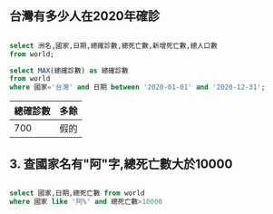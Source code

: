 ##  台灣有多少人在2020年確診
```sql

select 洲名,國家,日期,總確診數,總死亡數,新增死亡數,總人口數
from world;

select MAX(總確診數) as 總確診數
from world
where 國家='台灣' and 日期 between '2020-01-01' and '2020-12-31';

```
|總確診數 | 多餘 |
| --- | --- |
| 700 | 假的 |



##  3.	查國家名有"阿"字,總死亡數大於10000
```sql

select 國家,日期,總死亡數 from world 
where 國家 like '阿%' and 總死亡數>10000

```